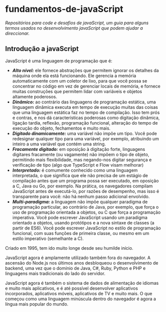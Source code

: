 # fundamentos-de-javaScript
 _Repositórios para code e desafios de javaScript, um guia para alguns termos usados no desenvolvimento javaScript que podem ajudar a direccionar._

## Introdução a javaScript
JavaScript é uma linguagem de programação que é:

- ***Alto nível:*** ele fornece abstrações que permitem ignorar os detalhes da máquina onde ela está funcionando. Ele gerencia a memória automaticamente com um coletor de lixo, para que você possa se concentrar no código em vez de gerenciar locais de memória, e fornece muitas construções que permitem lidar com variáveis e objetos altamente poderosos.
- ***Dinâmico:*** ao contrário das linguagens de programação estática, uma linguagem dinâmica executa em tempo de execução muitas das coisas que uma linguagem estática faz no tempo de compilação. Isso tem prós e contras, e nos dá características poderosas como digitação dinâmica, ligação tardia, reflexão, programação funcional, alteração do tempo de execução do objeto, fechamentos e muito mais.
- ***Digitado dinamicamente:*** uma variável não impõe um tipo. Você pode redesignar qualquer tipo para uma variável, por exemplo, atribuindo um inteiro a uma variável que contém uma string.
- ***Fracamente digitado:*** em oposição à digitação forte, linguagens digitares fracamente (ou vagamente) não impõem o tipo de objeto, permitindo mais flexibilidade, mas negando-nos digitar segurança e verificação de tipo (algo que TypeScript e Flow visam melhorar)
- ***Interpretado:*** é comumente conhecido como uma linguagem interpretada, o que significa que ele não precisa de um estágio de compilação antes que um programa possa ser executado, em oposição a C, Java ou Go, por exemplo. Na prática, os navegadores compilam JavaScript antes de executá-lo, por razões de desempenho, mas isso é transparente para você: não há nenhum passo adicional envolvido.
- ***Multi-paradigma:*** a linguagem não impõe qualquer paradigma de programação particular, ao contrário de Java, por exemplo, que força o uso de programação orientada a objetos, ou C que força a programação imperativa. Você pode escrever JavaScript usando um paradigma orientado a objetos, usando protótipos e a nova sintaxe de classes (a partir de ES6). Você pode escrever JavaScript no estilo de programação funcional, com suas funções de primeira classe, ou mesmo em um estilo imperativo (semelhante a C).

Criado em 1995, tem ido muito longe desde seu humilde início.

JavaScript agora é amplamente utilizado também fora do navegador. A ascensão do Node.js nos últimos anos desbloqueou o desenvolvimento de backend, uma vez que o domínio de Java, C#, Ruby, Python e PHP e linguagens mais tradicionais do lado do servidor.

JavaScript agora é também o sistema de dados de alimentação de idiomas e muito mais aplicativos, e é até possível desenvolver aplicativos incorporados, aplicativos móveis, aplicativos de TV e muito mais. O que começou como uma linguagem minúscula dentro do navegador é agora a língua mais popular do mundo.